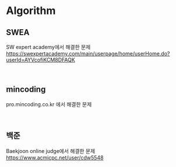 # Algorithm

## SWEA
SW expert academy에서 해결한 문제<br>
<https://swexpertacademy.com/main/userpage/home/userHome.do?userId=AYVcofiKCM8DFAQK>

<br>

## mincoding
pro.mincoding.co.kr 에서 해결한 문제

<br>

## 백준
Baekjoon online judge에서 해결한 문제<br>
<https://www.acmicpc.net/user/cdw5548>